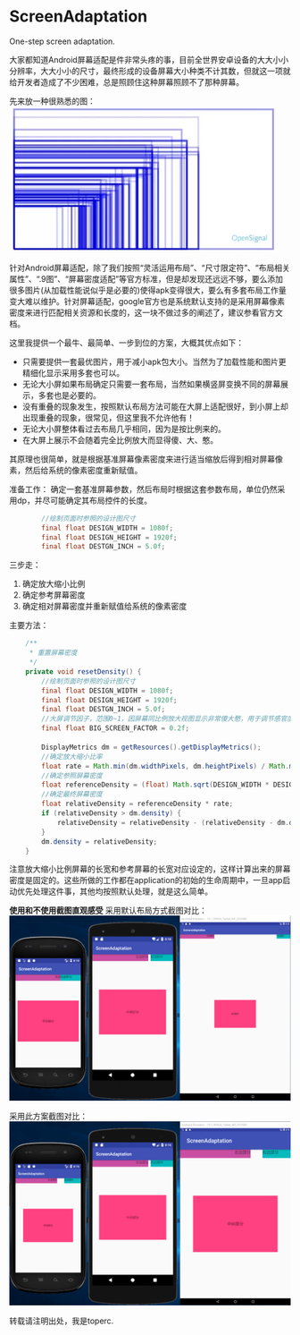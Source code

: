# ScreenAdaptation
One-step screen adaptation.

大家都知道Android屏幕适配是件非常头疼的事，目前全世界安卓设备的大大小小分辨率，大大小小的尺寸，最终形成的设备屏幕大小种类不计其数，但就这一项就给开发者造成了不少困难，总是照顾住这种屏幕照顾不了那种屏幕。

先来放一种很熟悉的图：  
<img src="screenshots/0.png" width="480" hight="300">

针对Android屏幕适配，除了我们按照“灵活运用布局”、“尺寸限定符”、“布局相关属性”、“.9图”、“屏幕密度适配”等官方标准，但是却发现还远远不够，要么添加很多图片(从加载性能说似乎是必要的)使得apk变得很大，要么有多套布局工作量变大难以维护。针对屏幕适配，google官方也是系统默认支持的是采用屏幕像素密度来进行匹配相关资源和长度的，这一块不做过多的阐述了，建议参看官方文档。

这里我提供一个最牛、最简单、一步到位的方案，大概其优点如下：

- 只需要提供一套最优图片，用于减小apk包大小。当然为了加载性能和图片更精细化显示采用多套也可以。
- 无论大小屏如果布局确定只需要一套布局，当然如果横竖屏变换不同的屏幕展示，多套也是必要的。
- 没有重叠的现象发生，按照默认布局方法可能在大屏上适配很好，到小屏上却出现重叠的现象，很常见，但这里我不允许他有！
- 无论大小屏整体看过去布局几乎相同，因为是按比例来的。
- 在大屏上展示不会随着完全比例放大而显得傻、大、憨。

其原理也很简单，就是根据基准屏幕像素密度来进行适当缩放后得到相对屏幕像素，然后给系统的像素密度重新赋值。

准备工作：
确定一套基准屏幕参数，然后布局时根据这套参数布局，单位仍然采用dp，并尽可能确定其布局控件的长度。
```java
        //绘制页面时参照的设计图尺寸
        final float DESIGN_WIDTH = 1080f;
        final float DESIGN_HEIGHT = 1920f;
        final float DESTGN_INCH = 5.0f;
```

三步走：
1. 确定放大缩小比例
2. 确定参考屏幕密度
3. 确定相对屏幕密度并重新赋值给系统的像素密度

主要方法：
```java
    /**
     * 重置屏幕密度
     */
    private void resetDensity() {
        //绘制页面时参照的设计图尺寸
        final float DESIGN_WIDTH = 1080f;
        final float DESIGN_HEIGHT = 1920f;
        final float DESTGN_INCH = 5.0f;
        //大屏调节因子，范围0~1，因屏幕同比例放大视图显示非常傻大憨，用于调节感官度
        final float BIG_SCREEN_FACTOR = 0.2f;

        DisplayMetrics dm = getResources().getDisplayMetrics();
        //确定放大缩小比率
        float rate = Math.min(dm.widthPixels, dm.heightPixels) / Math.min(DESIGN_WIDTH, DESIGN_HEIGHT);
        //确定参照屏幕密度
        float referenceDensity = (float) Math.sqrt(DESIGN_WIDTH * DESIGN_WIDTH + DESIGN_HEIGHT * DESIGN_HEIGHT) / DESTGN_INCH / 160;
        //确定最终屏幕密度
        float relativeDensity = referenceDensity * rate;
        if (relativeDensity > dm.density) {
            relativeDensity = relativeDensity - (relativeDensity - dm.density) * BIG_SCREEN_FACTOR;
        }
        dm.density = relativeDensity;
    }
```
注意放大缩小比例屏幕的长宽和参考屏幕的长宽对应设定的，这样计算出来的屏幕密度是固定的。这些所做的工作都在application的初始的生命周期中，一旦app启动优先处理这件事，其他均按照默认处理，就是这么简单。

**使用和不使用截图直观感受**
采用默认布局方式截图对比：  
<img src="screenshots/1.png" width="800" hight="480">

采用此方案截图对比：  
<img src="screenshots/2.png" width="800" hight="480">

转载请注明出处，我是toperc.

